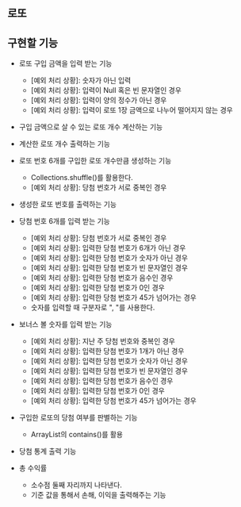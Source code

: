## 로또

## 구현할 기능

- 로또 구입 금액을 입력 받는 기능
    - [예외 처리 상황]: 숫자가 아닌 입력
    - [예외 처리 상황]: 입력이 Null 혹은 빈 문자열인 경우
    - [예외 처리 상황]: 입력이 양의 정수가 아닌 경우
    - [예외 처리 상황]: 입력이 로또 1장 금액으로 나누어 떨어지지 않는 경우

- 구입 금액으로 살 수 있는 로또 개수 계산하는 기능

- 계산한 로또 개수 출력하는 기능

- 로또 번호 6개를 구입한 로또 개수만큼 생성하는 기능
    - Collections.shuffle()를 활용한다.
    - [예외 처리 상황]: 당첨 번호가 서로 중복인 경우

- 생성한 로또 번호를 출력하는 기능

- 당첨 번호 6개를 입력 받는 기능
    - [예외 처리 상황]: 당첨 번호가 서로 중복인 경우
    - [예외 처리 상황]: 입력한 당첨 번호가 6개가 아닌 경우
    - [예외 처리 상황]: 입력한 당첨 번호가 숫자가 아닌 경우
    - [예외 처리 상황]: 입력한 당첨 번호가 빈 문자열인 경우
    - [예외 처리 상황]: 입력한 당첨 번호가 음수인 경우
    - [예외 처리 상황]: 입력한 당첨 번호가 0인 경우
    - [예외 처리 상황]: 입력한 당첨 번호가 45가 넘어가는 경우
    - 숫자를 입력할 때 구분자로 ", "를 사용한다.

- 보너스 볼 숫자를 입력 받는 기능
    - [예외 처리 상황]: 지난 주 당첨 번호와 중복인 경우
    - [예외 처리 상황]: 입력한 당첨 번호가 1개가 아닌 경우
    - [예외 처리 상황]: 입력한 당첨 번호가 숫자가 아닌 경우
    - [예외 처리 상황]: 입력한 당첨 번호가 빈 문자열인 경우
    - [예외 처리 상황]: 입력한 당첨 번호가 음수인 경우
    - [예외 처리 상황]: 입력한 당첨 번호가 0인 경우
    - [예외 처리 상황]: 입력한 당첨 번호가 45가 넘어가는 경우


- 구입한 로또의 당첨 여부를 판별하는 기능
    - ArrayList의 contains()를 활용

- 당첨 통계 출력 기능

- 총 수익률
    - 소수점 둘째 자리까지 나타낸다.
    - 기준 값을 통해서 손해, 이익을 출력해주는 기능

